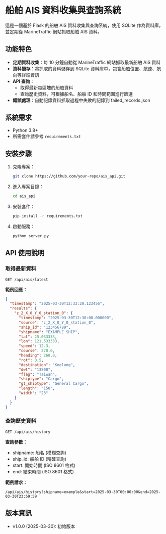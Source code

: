 # 船舶 AIS 資料收集與查詢系統

這是一個基於 Flask 的船舶 AIS 資料收集與查詢系統，使用 SQLite 作為資料庫，並定期從 MarineTraffic 網站抓取船舶 AIS 資料。

## 功能特色

- **定期資料收集**：每 10 分鐘自動從 MarineTraffic 網站抓取最新船舶 AIS 資料
- **資料儲存**：將抓取的資料儲存到 SQLite 資料庫中，包含船舶位置、航速、航向等詳細資訊
- **API 查詢**：
  - 取得最新每區塊的船舶資料
  - 查詢歷史資料，可根據船名、船舶 ID 和時間範圍進行篩選
- **錯誤處理**：自動記錄資料抓取過程中失敗的記錄到 failed_records.json

## 系統需求

- Python 3.8+
- 所需套件請參考 `requirements.txt`

## 安裝步驟

1. 克隆專案：
   ```bash
   git clone https://github.com/your-repo/ais_api.git
   ```
2. 進入專案目錄：
   ```bash
   cd ais_api
   ```
3. 安裝套件：
   ```bash
   pip install -r requirements.txt
   ```
4. 啟動服務：
   ```bash
   python server.py
   ```

## API 使用說明

### 取得最新資料
`GET /api/ais/latest`

**範例回應：**
```json
{
  "timestamp": "2025-03-30T12:33:20.123456",
  "results": {
    "z_2_X_0_Y_0_station_0": {
      "timestamp": "2025-03-30T12:30:00.000000",
      "source": "z_2_X_0_Y_0_station_0",
      "ship_id": "123456789",
      "shipname": "EXAMPLE SHIP",
      "lat": 25.033333,
      "lon": 121.533333,
      "speed": 12.3,
      "course": 270.0,
      "heading": 268.0,
      "rot": 0.5,
      "destination": "Keelung",
      "dwt": "13500",
      "flag": "Taiwan",
      "shiptype": "Cargo",
      "gt_shiptype": "General Cargo",
      "length": "150",
      "width": "23"
    }
  }
}
```

### 查詢歷史資料
`GET /api/ais/history`

**查詢參數：**
- shipname: 船名 (模糊查詢)
- ship_id: 船舶 ID (精確查詢)
- start: 開始時間 (ISO 8601 格式)
- end: 結束時間 (ISO 8601 格式)

**範例請求：**
```
/api/ais/history?shipname=example&start=2025-03-30T00:00:00&end=2025-03-30T23:59:59
```

## 版本資訊

- v1.0.0 (2025-03-30): 初始版本
